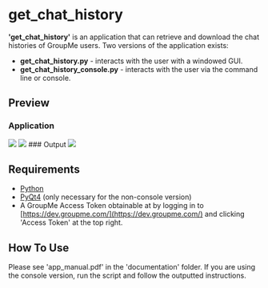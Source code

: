 get_chat_history
=======

**'get_chat_history'** is an application that can retrieve and download the chat histories of GroupMe users. Two versions of the application exists:
* **get_chat_history.py** - interacts with the user with a windowed GUI.
* **get_chat_history_console.py** - interacts with the user via the command line or console.

Preview
-------
### Application
<img src="http://i.imgur.com/N0Zqphs.png">

<img src="http://i.imgur.com/5wgm16i.png">
### Output
<img src="http://i.imgur.com/mV7iA3H.png">

Requirements
-------
* [Python](https://www.python.org/)
* [PyQt4](https://www.riverbankcomputing.com/software/pyqt/download) (only necessary for the non-console version)
* A GroupMe Access Token obtainable at by logging in to [https://dev.groupme.com/](https://dev.groupme.com/) and clicking 'Access Token' at the top right.

How To Use
-------
Please see 'app_manual.pdf' in the 'documentation' folder. If you are using the console version, run the script and follow the outputted instructions.
